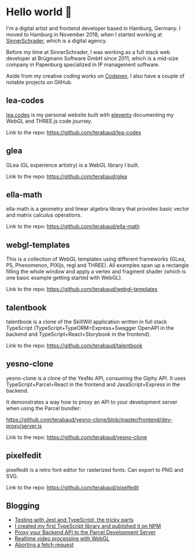# Hello world 👋

I'm a digital artist and frontend developer based in Hamburg, Germany. I moved to Hamburg in November 2018, when I started working at [SinnerSchrader](https://github.com/sinnerschrader), which is a digital agency. 

Before my time at SinnerSchrader, I was working as a full stack web developer at Brügmann Software GmbH since 2011, which is a mid-size company in Papenburg specialized in IP management software.

Aside from my creative coding works on [Codepen](https://codepen.io/terabaud), I also have a couple of notable projects on GitHub.

## lea-codes

[lea.codes](https://lea.codes) is my personal website built with [eleventy](https://11ty.dev) documenting my WebGL and THREE.js code journey.

Link to the repo: https://github.com/terabaud/lea-codes

## glea

GLea (GL experience artistry) is a WebGL library I built.

Link to the repo: https://github.com/terabaud/glea

## ella-math

ella-math is a geometry and linear algebra library that provides basic vector and matrix calculus operations.

Link to the repo: https://github.com/terabaud/ella-math

## webgl-templates

This is a collection of WebGL templates using different frameworks (GLea, P5, Phenomenon, PIXIjs, regl and THREE). All examples span up a rectangle filling the whole window and apply a vertex and fragment shader (which is one basic example getting started with WebGL).

Link to the repo: https://github.com/terabaud/webgl-templates

## talentbook

talentbook is a clone of the SkillWill application written in full stack TypeScript (TypeScript+TypeORM+Express+Swagger OpenAPI in the backend and TypeScript+React+Storybook in the frontend).

Link to the repo: https://github.com/terabaud/talentbook

## yesno-clone

yesno-clone is a clone of the YesNo API, consuming the Giphy API. It uses TypeScript+Parcel+React in the frontend and JavaScript+Express in the backend.

It demonstrates a way how to proxy an API to your development server when using the Parcel bundler:  

https://github.com/terabaud/yesno-clone/blob/master/frontend/dev-proxy/server.js

Link to the repo: https://github.com/terabaud/yesno-clone

## pixelfedit

pixelfedit is a retro font editor for rasterized fonts. Can export to PNG and SVG.

Link to the repo: https://github.com/terabaud/pixelfedit

## Blogging

- [Testing with Jest and TypeScript, the tricky parts](https://dev.to/s2engineers/testing-with-jest-and-typescript-the-tricky-parts-1gnc)
- [I created my first TypeScript library and published it on NPM](https://dev.to/terabaud/i-created-and-my-first-typescript-library-and-published-it-on-npm-44c)
- [Proxy your Backend API to the Parcel Development Server](https://dev.to/s2engineers/proxy-your-backend-api-to-the-parcel-development-server-5bh4)
- [Realtime video processing with WebGL](https://dev.to/terabaud/realtime-video-processing-with-webgl-5653)
- [Aborting a fetch request](https://dev.to/terabaud/aborting-a-fetch-request-4pmb)
